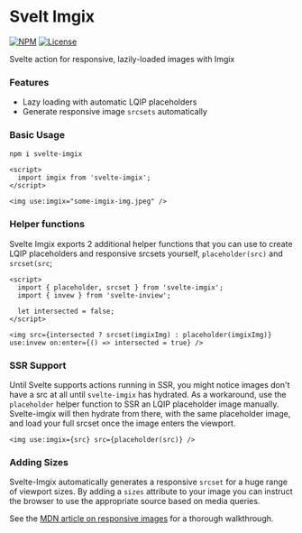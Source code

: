# Svelt Imgix

[![NPM](https://img.shields.io/npm/v/svelte-imgix)](https://www.npmjs.com/package/svelte-imgix) [![License](https://img.shields.io/npm/l/svelte-imgix)](https://github.com/peppercorntsudio/svelte-imgix/blob/master/LICENSE.md)

Svelte action for responsive, lazily-loaded images with Imgix

### Features

- Lazy loading with automatic LQIP placeholders
- Generate responsive image `srcsets` automatically

### Basic Usage

```sh
npm i svelte-imgix
```

```svelte
<script>
  import imgix from 'svelte-imgix';
</script>

<img use:imgix="some-imgix-img.jpeg" />
```

### Helper functions

Svelte Imgix exports 2 additional helper functions that you can use to create LQIP placeholders and responsive srcsets yourself, `placeholder(src)` and `srcset(src`;

```svelte
<script>
  import { placeholder, srcset } from 'svelte-imgix';
  import { invew } from 'svelte-inview';

  let intersected = false;
</script>

<img src={intersected ? srcset(imgixImg) : placeholder(imgixImg)} use:invew on:enter={() => intersected = true} />
```

### SSR Support

Until Svelte supports actions running in SSR, you might notice images don't have a src at all until `svelte-imgix` has hydrated. As a workaround, use the `placeholder` helper function to SSR an LQIP placeholder image manually. Svelte-imgix will then hydrate from there, with the same placeholder image, and load your full srcset once the image enters the viewport.

```svelte
<img use:imgix={src} src={placeholder(src)} />
```

### Adding Sizes

Svelte-Imgix automatically generates a responsive `srcset` for a huge range of viewport sizes. By adding a `sizes` attribute to your image you can instruct the browser to use the appropriate source based on media queries.

See the [MDN article on responsive images](https://developer.mozilla.org/en-US/docs/Learn/HTML/Multimedia_and_embedding/Responsive_images) for a thorough walkthrough.
